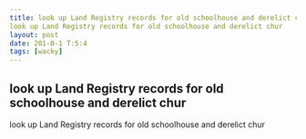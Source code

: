 ```yaml
---
title: look up Land Registry records for old schoolhouse and derelict churlook up Land Registry records for old schoolhouse and derelict chur
layout: post
date: 201-0-1 T:5:4
tags: [wacky]
---
```

## look up Land Registry records for old schoolhouse and derelict churlook up Land Registry records for old schoolhouse and derelict chur

